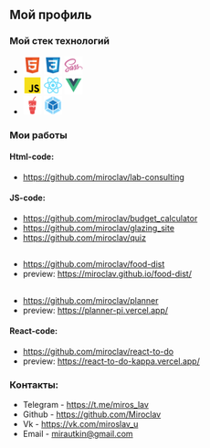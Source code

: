 ## Мой профиль

### Мой стек технологий
* ![](html.png)  ![](css.png)  ![](sass.png)    
* ![](js.png) ![](react.png) ![](vue.png)   
* ![](gulp.png)  ![](webpack.png)


### Мои работы 

#### Html-code:
* https://github.com/miroclav/lab-consulting  

#### JS-code:
*  https://github.com/miroclav/budget_calculator  
*  https://github.com/miroclav/glazing_site 
*  https://github.com/miroclav/quiz
##
*  https://github.com/miroclav/food-dist  
*  preview: https://miroclav.github.io/food-dist/
##

*  https://github.com/miroclav/planner
*  preview: https://planner-pi.vercel.app/

#### React-code:
*  https://github.com/miroclav/react-to-do
*  preview: https://react-to-do-kappa.vercel.app/

### Контакты:

* Telegram - https://t.me/miros_lav
* Github - https://github.com/Miroclav
* Vk - https://vk.com/miroslav_u
* Email - mirautkin@gmail.com

